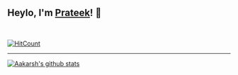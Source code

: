 
## Heylo, I'm <a href="https://www.linkedin.com/in/prateeksingh1590/detail/" target="_blank">Prateek</a>! 👋
<br />

[![HitCount](http://hits.dwyl.com/PrateekKumarSingh/PrateekKumarSingh.svg)](http://hits.dwyl.com/PrateekKumarSingh/PrateekKumarSingh)

---

[![Aakarsh's github stats](https://github-readme-stats.vercel.app/api?username=PrateekKumarSingh&include_all_commits=true&count_private=true&show_icons=true&line_height=20&title_color=FFFFFF&icon_color=FFFFFF&text_color=FFFFFF&bg_color=0D1117)](https://github.com/anuraghazra/github-readme-stats)
